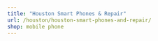 ```yaml
---
title: "Houston Smart Phones & Repair"
url: /houston/houston-smart-phones-and-repair/
shop: mobile phone
---
```

